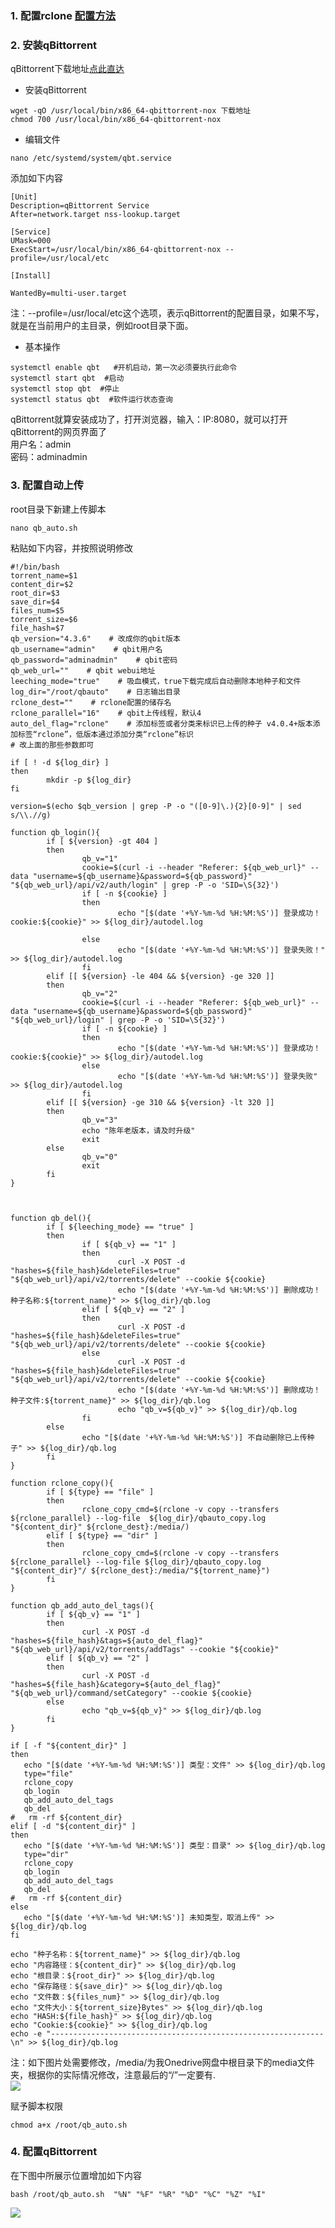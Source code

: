 ### 1. 配置rclone [配置方法](https://github.com/twtmactt/test/blob/master/rclone%20%E9%85%8D%E7%BD%AE%E6%96%B9%E6%B3%95.md)  

### 2. 安装qBittorrent  
qBittorrent下载地址[点此直达](https://github.com/userdocs/qbittorrent-nox-static/releases)  
- 安装qBittorrent
```
wget -qO /usr/local/bin/x86_64-qbittorrent-nox 下载地址  
chmod 700 /usr/local/bin/x86_64-qbittorrent-nox
```  

- 编辑文件  
```
nano /etc/systemd/system/qbt.service
```  
添加如下内容  
```
[Unit]
Description=qBittorrent Service
After=network.target nss-lookup.target

[Service]
UMask=000
ExecStart=/usr/local/bin/x86_64-qbittorrent-nox --profile=/usr/local/etc

[Install]

WantedBy=multi-user.target
```  
注：--profile=/usr/local/etc这个选项，表示qBittorrent的配置目录，如果不写，就是在当前用户的主目录，例如root目录下面。  

- 基本操作  
```
systemctl enable qbt   #开机启动，第一次必须要执行此命令
systemctl start qbt  #启动
systemctl stop qbt  #停止
systemctl status qbt  #软件运行状态查询 
```  

qBittorrent就算安装成功了，打开浏览器，输入：IP:8080，就可以打开qBittorrent的网页界面了  
用户名：admin  
密码：adminadmin  

### 3. 配置自动上传  
root目录下新建上传脚本  
```
nano qb_auto.sh  
```
粘贴如下内容，并按照说明修改  
```
#!/bin/bash
torrent_name=$1
content_dir=$2
root_dir=$3
save_dir=$4
files_num=$5
torrent_size=$6
file_hash=$7
qb_version="4.3.6"    # 改成你的qbit版本
qb_username="admin"    # qbit用户名
qb_password="adminadmin"    # qbit密码
qb_web_url=""    # qbit webui地址
leeching_mode="true"    # 吸血模式，true下载完成后自动删除本地种子和文件
log_dir="/root/qbauto"    # 日志输出目录
rclone_dest=""    # rclone配置的储存名
rclone_parallel="16"    # qbit上传线程，默认4
auto_del_flag="rclone"    # 添加标签或者分类来标识已上传的种子 v4.0.4+版本添加标签“rclone”，低版本通过添加分类“rclone”标识
# 改上面的那些参数即可
 
if [ ! -d ${log_dir} ]
then
        mkdir -p ${log_dir}
fi
 
version=$(echo $qb_version | grep -P -o "([0-9]\.){2}[0-9]" | sed s/\\.//g)
 
function qb_login(){
        if [ ${version} -gt 404 ]
        then
                qb_v="1"
                cookie=$(curl -i --header "Referer: ${qb_web_url}" --data "username=${qb_username}&password=${qb_password}" "${qb_web_url}/api/v2/auth/login" | grep -P -o 'SID=\S{32}')
                if [ -n ${cookie} ]
                then
                        echo "[$(date '+%Y-%m-%d %H:%M:%S')] 登录成功！cookie:${cookie}" >> ${log_dir}/autodel.log
 
                else
                        echo "[$(date '+%Y-%m-%d %H:%M:%S')] 登录失败！" >> ${log_dir}/autodel.log
                fi
        elif [[ ${version} -le 404 && ${version} -ge 320 ]]
        then
                qb_v="2"
                cookie=$(curl -i --header "Referer: ${qb_web_url}" --data "username=${qb_username}&password=${qb_password}" "${qb_web_url}/login" | grep -P -o 'SID=\S{32}')
                if [ -n ${cookie} ]
                then
                        echo "[$(date '+%Y-%m-%d %H:%M:%S')] 登录成功！cookie:${cookie}" >> ${log_dir}/autodel.log
                else
                        echo "[$(date '+%Y-%m-%d %H:%M:%S')] 登录失败" >> ${log_dir}/autodel.log
                fi
        elif [[ ${version} -ge 310 && ${version} -lt 320 ]]
        then
                qb_v="3"
                echo "陈年老版本，请及时升级"
                exit
        else
                qb_v="0"
                exit
        fi
}
 
 
 
function qb_del(){
        if [ ${leeching_mode} == "true" ]
        then
                if [ ${qb_v} == "1" ]
                then
                        curl -X POST -d "hashes=${file_hash}&deleteFiles=true" "${qb_web_url}/api/v2/torrents/delete" --cookie ${cookie}
                        echo "[$(date '+%Y-%m-%d %H:%M:%S')] 删除成功！种子名称:${torrent_name}" >> ${log_dir}/qb.log
                elif [ ${qb_v} == "2" ]
                then
                        curl -X POST -d "hashes=${file_hash}&deleteFiles=true" "${qb_web_url}/api/v2/torrents/delete" --cookie ${cookie}
                else
                        curl -X POST -d "hashes=${file_hash}&deleteFiles=true" "${qb_web_url}/api/v2/torrents/delete" --cookie ${cookie}
                        echo "[$(date '+%Y-%m-%d %H:%M:%S')] 删除成功！种子文件:${torrent_name}" >> ${log_dir}/qb.log
                        echo "qb_v=${qb_v}" >> ${log_dir}/qb.log
                fi
        else
                echo "[$(date '+%Y-%m-%d %H:%M:%S')] 不自动删除已上传种子" >> ${log_dir}/qb.log
        fi
}
 
function rclone_copy(){
        if [ ${type} == "file" ]
        then
                rclone_copy_cmd=$(rclone -v copy --transfers ${rclone_parallel} --log-file  ${log_dir}/qbauto_copy.log "${content_dir}" ${rclone_dest}:/media/)
        elif [ ${type} == "dir" ]
        then
                rclone_copy_cmd=$(rclone -v copy --transfers ${rclone_parallel} --log-file ${log_dir}/qbauto_copy.log "${content_dir}"/ ${rclone_dest}:/media/"${torrent_name}")
        fi
}
 
function qb_add_auto_del_tags(){
        if [ ${qb_v} == "1" ]
        then
                curl -X POST -d "hashes=${file_hash}&tags=${auto_del_flag}" "${qb_web_url}/api/v2/torrents/addTags" --cookie "${cookie}"
        elif [ ${qb_v} == "2" ]
        then
                curl -X POST -d "hashes=${file_hash}&category=${auto_del_flag}" "${qb_web_url}/command/setCategory" --cookie ${cookie}
        else
                echo "qb_v=${qb_v}" >> ${log_dir}/qb.log
        fi
}
 
if [ -f "${content_dir}" ]
then
   echo "[$(date '+%Y-%m-%d %H:%M:%S')] 类型：文件" >> ${log_dir}/qb.log
   type="file"
   rclone_copy
   qb_login
   qb_add_auto_del_tags
   qb_del
#   rm -rf ${content_dir}
elif [ -d "${content_dir}" ]
then 
   echo "[$(date '+%Y-%m-%d %H:%M:%S')] 类型：目录" >> ${log_dir}/qb.log
   type="dir"
   rclone_copy
   qb_login
   qb_add_auto_del_tags
   qb_del
#   rm -rf ${content_dir}
else
   echo "[$(date '+%Y-%m-%d %H:%M:%S')] 未知类型，取消上传" >> ${log_dir}/qb.log
fi
 
echo "种子名称：${torrent_name}" >> ${log_dir}/qb.log
echo "内容路径：${content_dir}" >> ${log_dir}/qb.log
echo "根目录：${root_dir}" >> ${log_dir}/qb.log
echo "保存路径：${save_dir}" >> ${log_dir}/qb.log
echo "文件数：${files_num}" >> ${log_dir}/qb.log
echo "文件大小：${torrent_size}Bytes" >> ${log_dir}/qb.log
echo "HASH:${file_hash}" >> ${log_dir}/qb.log
echo "Cookie:${cookie}" >> ${log_dir}/qb.log
echo -e "-------------------------------------------------------------\n" >> ${log_dir}/qb.log
```  
注：如下图片处需要修改，/media/为我Onedrive网盘中根目录下的media文件夹，根据你的实际情况修改，注意最后的“/”一定要有.  
![](https://fb.334015.xyz/api/preview/big/%E6%95%99%E7%A8%8B%E7%94%A8%E5%9B%BE%E7%89%87/image223.png?auth=eyJhbGciOiJIUzI1NiIsInR5cCI6IkpXVCJ9.eyJ1c2VyIjp7ImlkIjoxLCJsb2NhbGUiOiJlbiIsInZpZXdNb2RlIjoibW9zYWljIGdhbGxlcnkiLCJzaW5nbGVDbGljayI6ZmFsc2UsInBlcm0iOnsiYWRtaW4iOnRydWUsImV4ZWN1dGUiOnRydWUsImNyZWF0ZSI6dHJ1ZSwicmVuYW1lIjp0cnVlLCJtb2RpZnkiOnRydWUsImRlbGV0ZSI6dHJ1ZSwic2hhcmUiOnRydWUsImRvd25sb2FkIjp0cnVlfSwiY29tbWFuZHMiOltdLCJsb2NrUGFzc3dvcmQiOmZhbHNlLCJoaWRlRG90ZmlsZXMiOnRydWUsImRhdGVGb3JtYXQiOmZhbHNlfSwiaXNzIjoiRmlsZSBCcm93c2VyIiwiZXhwIjoxNzM4NTEwMTk3LCJpYXQiOjE3Mzg1MDI5OTd9.nYf8bBEs5eUm-r2OtWnwifsE2hWFluBAygdq8xgj7OA&inline=true&key=1738502024385)  

赋予脚本权限  
```
chmod a+x /root/qb_auto.sh
```  

### 4. 配置qBittorrent  
在下图中所展示位置增加如下内容  
```
bash /root/qb_auto.sh  "%N" "%F" "%R" "%D" "%C" "%Z" "%I"
```  
![](https://pic.334015.xyz/i/2025/02/03/gkbpxc.png)
